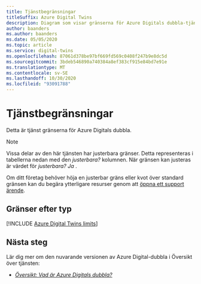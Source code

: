```yaml
---
title: Tjänstbegränsningar
titleSuffix: Azure Digital Twins
description: Diagram som visar gränserna för Azure Digitals dubbla-tjänster.
author: baanders
ms.author: baanders
ms.date: 05/05/2020
ms.topic: article
ms.service: digital-twins
ms.openlocfilehash: 87061d378be97bf669fd569c0408f247b9e8dc5d
ms.sourcegitcommit: 3bdeb546890a740384a8ef383cf915e84bd7e91e
ms.translationtype: MT
ms.contentlocale: sv-SE
ms.lasthandoff: 10/30/2020
ms.locfileid: "93091788"
---
```

# <a name="service-limits"></a>Tjänstbegränsningar

Detta är tjänst gränserna för Azure Digitals dubbla.

> [!NOTE]
> Vissa delar av den här tjänsten har justerbara gränser. Detta representeras i tabellerna nedan med den *justerbara?* kolumnen. När gränsen kan justeras är värdet för *justerbara?* *Ja* .
>
> Om ditt företag behöver höja en justerbar gräns eller kvot över standard gränsen kan du begära ytterligare resurser genom att [öppna ett support ärende](https://ms.portal.azure.com/#blade/Microsoft_Azure_Support/HelpAndSupportBlade/newsupportrequest).

## <a name="limits-by-type"></a>Gränser efter typ

[!INCLUDE [Azure Digital Twins limits](../../includes/digital-twins-limits.md)]

## <a name="next-steps"></a>Nästa steg

Lär dig mer om den nuvarande versionen av Azure Digital-dubbla i Översikt över tjänsten:
* [*Översikt: Vad är Azure Digitals dubbla?*](overview.md)
